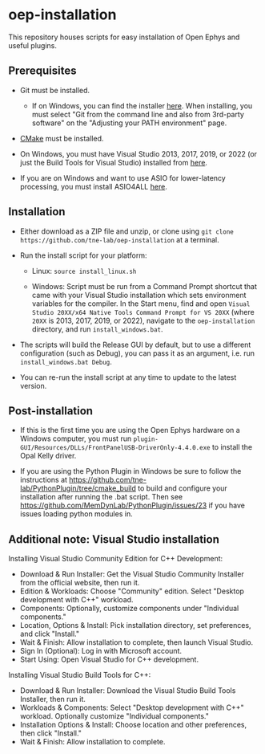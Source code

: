 # oep-installation

This repository houses scripts for easy installation of Open Ephys and useful plugins.

## Prerequisites

* Git must be installed.
  * If on Windows, you can find the installer [here](https://git-scm.com/download/win). When installing, you must select "Git from the command line and also from 3rd-party software" on the "Adjusting your PATH environment" page.

* [CMake](https://cmake.org/) must be installed.

* On Windows, you must have Visual Studio 2013, 2017, 2019, or 2022 (or just the Build Tools for Visual Studio) installed from [here](https://visualstudio.microsoft.com/vs/community/).

* If you are on Windows and want to use ASIO for lower-latency processing, you must install ASIO4ALL [here](http://www.asio4all.org/).


## Installation

* Either download as a ZIP file and unzip, or clone using `git clone https://github.com/tne-lab/oep-installation` at a terminal.

* Run the install script for your platform:

  * Linux: `source install_linux.sh`
  
  * Windows: Script must be run from a Command Prompt shortcut that came with your Visual Studio installation which sets environment variables for the compiler. In the Start menu, find and open `Visual Studio 20XX/x64 Native Tools Command Prompt for VS 20XX` (where `20XX` is 2013, 2017, 2019, or 2022), navigate to the `oep-installation` directory, and run `install_windows.bat`.


* The scripts will build the Release GUI by default, but to use a different configuration (such as Debug), you can pass it as an argument, i.e. run `install_windows.bat Debug`.

* You can re-run the install script at any time to update to the latest version.

## Post-installation

* If this is the first time you are using the Open Ephys hardware on a Windows computer, you must run `plugin-GUI/Resources/DLLs/FrontPanelUSB-DriverOnly-4.4.0.exe` to install the Opal Kelly driver.

* If you are using the Python Plugin in Windows be sure to follow the instructions at https://github.com/tne-lab/PythonPlugin/tree/cmake_build to build and configure your installation after running the .bat script. Then see https://github.com/MemDynLab/PythonPlugin/issues/23 if you have issues loading python modules in.

## Additional note: Visual Studio installation
Installing Visual Studio Community Edition for C++ Development:
*	Download & Run Installer: Get the Visual Studio Community Installer from the official website, then run it.
*	Edition & Workloads: Choose "Community" edition. Select "Desktop development with C++" workload.
*	Components: Optionally, customize components under "Individual components."
*	Location, Options & Install: Pick installation directory, set preferences, and click "Install."
*	Wait & Finish: Allow installation to complete, then launch Visual Studio.
*	Sign In (Optional): Log in with Microsoft account.
*	Start Using: Open Visual Studio for C++ development.

Installing Visual Studio Build Tools for C++:
*	Download & Run Installer: Download the Visual Studio Build Tools Installer, then run it.
*	Workloads & Components: Select "Desktop development with C++" workload. Optionally customize "Individual components."
*	Installation Options & Install: Choose location and other preferences, then click "Install."
*	Wait & Finish: Allow installation to complete.
